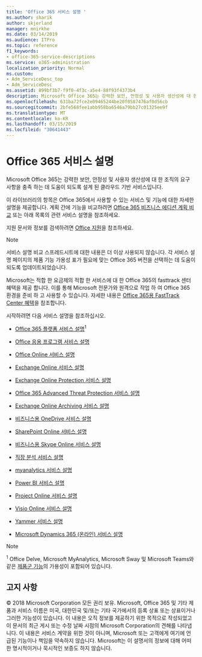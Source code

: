 ```yaml
---
title: 'Office 365 서비스 설명 '
ms.author: sharik
author: skjerland
manager: mnirkhe
ms.date: 03/14/2019
ms.audience: ITPro
ms.topic: reference
f1_keywords:
- office-365-service-descriptions
ms.service: o365-administration
localization_priority: Normal
ms.custom:
- Adm_ServiceDesc_top
- Adm_ServiceDesc
ms.assetid: 899bf3b7-f9f0-4f3c-a5e4-88f93f4373b4
description: Microsoft Office 365는 강력한 보안, 안정성 및 사용자 생산성에 대 한 조직의 요구 사항을 충족 하는 데 도움이 되도록 설계 된 클라우드 기반 서비스입니다.
ms.openlocfilehash: 631ba72fce2e09465244be20f0587476af0d56cb
ms.sourcegitcommit: 2bfe568fee1abb958ba6546a79bb27c01325ee9f
ms.translationtype: MT
ms.contentlocale: ko-KR
ms.lasthandoff: 03/15/2019
ms.locfileid: "30641443"
---
```

# <a name="office-365-service-descriptions"></a>Office 365 서비스 설명 

Microsoft Office 365는 강력한 보안, 안정성 및 사용자 생산성에 대 한 조직의 요구 사항을 충족 하는 데 도움이 되도록 설계 된 클라우드 기반 서비스입니다. 
  
이 라이브러리의 항목은 Office 365에서 사용할 수 있는 서비스 및 기능에 대한 자세한 설명을 제공합니다. 계획 간에 기능을 비교하려면 [Office 365 비즈니스 에디션 계획 비교](http://go.microsoft.com/fwlink/?LinkID=799177&amp;clcid=0x409) 또는 아래 목록의 관련 서비스 설명을 참조하세요. 
  
지원 문서와 정보를 검색하려면 [Office 지원](https://support.office.com/)을 참조하세요.
  
> [!NOTE]
> 서비스 설명 비교 스프레드시트에 대한 내용은 더 이상 사용되지 않습니다. 각 서비스 설명 페이지의 제품 기능 가용성 표가 필요에 맞는 Office 365 버전을 선택하는 데 도움이 되도록 업데이트되었습니다. 
  
Microsoft는 적합 한 요금제의 적합 한 서비스에 대 한 Office 365의 fasttrack 센터 혜택을 제공 합니다. 이를 통해 Microsoft 전문가와 원격으로 작업 하 여 Office 365 환경을 준비 하 고 사용할 수 있습니다. 자세한 내용은 [Office 365용 FastTrack Center 혜택](https://docs.microsoft.com/fasttrack/O365-fasttrack-benefit-for-office-365)을 참조합니다.
  
시작하려면 다음 서비스 설명을 참조하십시오.
  
- [Office 365 플랫폼 서비스 설명](office-365-platform-service-description/office-365-platform-service-description.md)<sup>1</sup>
    
- [Office 응용 프로그램 서비스 설명](office-applications-service-description/office-applications-service-description.md)
    
- [Office Online 서비스 설명](office-online-service-description/office-online-service-description.md)
    
- [Exchange Online 서비스 설명](exchange-online-service-description/exchange-online-service-description.md)
    
- [Exchange Online Protection 서비스 설명](exchange-online-protection-service-description/exchange-online-protection-service-description.md)
    
- [Office 365 Advanced Threat Protection 서비스 설명](office-365-advanced-threat-protection-service-description.md)
    
- [Exchange Online Archiving 서비스 설명](exchange-online-archiving-service-description/exchange-online-archiving-service-description.md)
    
- [비즈니스용 OneDrive 서비스 설명](onedrive-for-business-service-description.md)
    
- [SharePoint Online 서비스 설명](sharepoint-online-service-description/sharepoint-online-service-description.md)
    
- [비즈니스용 Skype Online 서비스 설명](skype-for-business-online-service-description/skype-for-business-online-service-description.md)
    
- [직장 분석 서비스 설명](workplace-analytics-service-description.md)

- [myanalytics 서비스 설명](mya-service-description.md)
    
- [Power BI 서비스 설명](power-bi-service-description.md)
    
- [Project Online 서비스 설명](project-online-service-description/project-online-service-description.md)
    
- [Visio Online 서비스 설명](visio-online-service-description/visio-online-service-description.md)
    
- [Yammer 서비스 설명](yammer-service-description/yammer-service-description.md)
    
- [Microsoft Dynamics 365 (온라인) 서비스 설명](microsoft-dynamics-365-online-service-description.md)
    
> [!NOTE]
> <sup>1</sup> Office Delve, Microsoft MyAnalytics, Microsoft Sway 및 Microsoft Teams와 같은 [제품군 기능](https://technet.microsoft.com/EN-US/library/office-365-suite-features.aspx)의 가용성이 포함되어 있습니다. 
  
## <a name="disclaimer"></a>고지 사항

© 2018 Microsoft Corporation 모든 권리 보유. Microsoft, Office 365 및 기타 제품과 서비스 이름은 미국, 대한민국 및/또는 기타 국가에서의 등록 상표 또는 상표이거나 그러한 가능성이 있습니다. 이 내용은 오직 정보를 제공하기 위한 목적으로 작성되었고 이 문서의 최근 게시 또는 수정 날짜 시점의 Microsoft Corporation의 견해를 나타냅니다. 이 내용은 서비스 계약을 위한 것이 아니며, Microsoft 또는 고객에게 여기에 언급된 기능이나 책임을 약속하지 않습니다. Microsoft는 이 설명서의 정보에 대해 어떠한 명시적이거나 묵시적인 보증도 하지 않습니다. 
  
